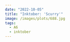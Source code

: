 ```yaml
---
date: "2022-10-05"
title: "Inktober: 'Scurry'"
image: /images/plots/688.jpg
tags:
  - A6
  - inktober
---
```

